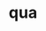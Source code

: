 ---
category: 3-letters
denotation: null
name: qua
reference_link: https://www.etymonline.com/word/qua
root_language: null
root_name: null
title: qua
type: free
word_sums:
- respelling: qua
  sum: 'Qua + '
---
